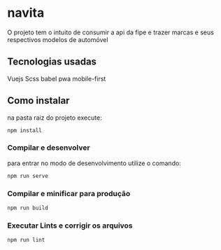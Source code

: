 # navita
O projeto tem o intuito de consumir a api da fipe e trazer marcas e seus respectivos modelos de automóvel

## Tecnologias usadas
Vuejs
Scss
babel
pwa
mobile-first

## Como instalar
na pasta raiz do projeto execute:
```
npm install
```

### Compilar e desenvolver
para entrar no modo de desenvolvimento utilize o comando:
```
npm run serve
```

### Compilar e minificar para produção
```
npm run build
```

### Executar Lints e corrigir os arquivos
```
npm run lint
```
